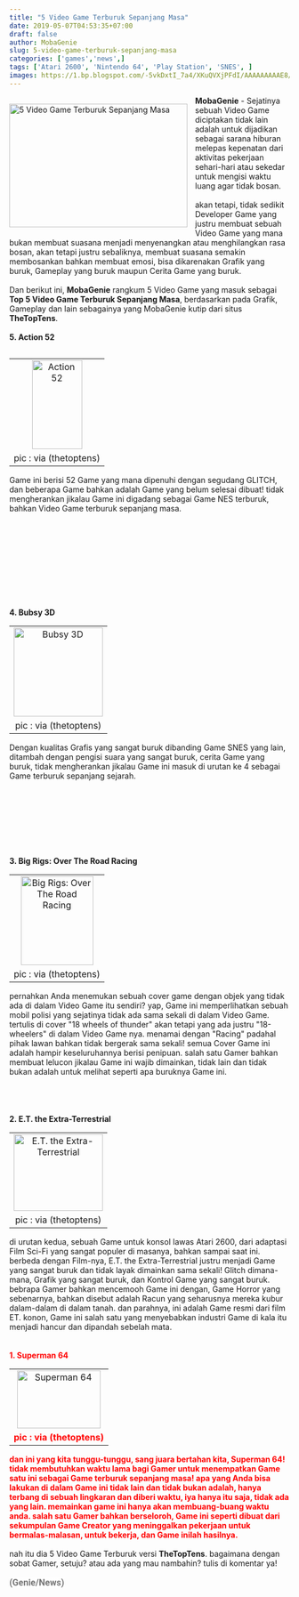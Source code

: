 ```yaml
---
title: "5 Video Game Terburuk Sepanjang Masa"
date: 2019-05-07T04:53:35+07:00
draft: false
author: MobaGenie
slug: 5-video-game-terburuk-sepanjang-masa
categories: ['games','news',]
tags: ['Atari 2600', 'Nintendo 64', 'Play Station', 'SNES', ]
images: https://1.bp.blogspot.com/-5vkDxtI_7a4/XKuQVXjPFdI/AAAAAAAAAE8/1iU1bF26f48fuVnsMdqR7t4NlHmvewAlQCLcBGAs/s1600/cats.jpg
---
```


<div text-align: center;">

<a style="clear: left; float: left; margin-bottom: 1em; margin-right: 1em;">

<img alt="5 Video Game Terburuk Sepanjang Masa"  height="222" src="https://1.bp.blogspot.com/-5vkDxtI_7a4/XKuQVXjPFdI/AAAAAAAAAE8/1iU1bF26f48fuVnsMdqR7t4NlHmvewAlQCLcBGAs/s320/cats.jpg"  width="320" /></a>

</div>


<b>MobaGenie</b> - Sejatinya sebuah Video Game diciptakan tidak lain adalah untuk dijadikan sebagai sarana hiburan melepas kepenatan dari aktivitas pekerjaan sehari-hari atau sekedar untuk mengisi waktu luang agar tidak bosan.<br />
<br />
akan tetapi, tidak sedikit Developer Game yang justru membuat sebuah Video Game yang mana bukan membuat suasana menjadi menyenangkan atau menghilangkan rasa bosan, akan tetapi justru sebaliknya, membuat suasana semakin membosankan bahkan membuat emosi, bisa dikarenakan Grafik yang buruk, Gameplay yang buruk maupun Cerita Game yang buruk.<br />
<br />
Dan berikut ini, <b>MobaGenie</b> rangkum 5 Video Game yang masuk sebagai <b>Top 5 Video Game Terburuk Sepanjang Masa</b>, berdasarkan pada Grafik, Gameplay dan lain sebagainya yang MobaGenie kutip dari situs <b>TheTopTens</b>.<br />
<br />
<b>5. Action 52</b><br />
<table cellpadding="0" cellspacing="0" class="tr-caption-container" style="float: left; margin-right: 1em; text-align: left;"><tbody>
<tr><td style="text-align: center;"><img alt="Action 52"  height="160" width="90" src="https://4.bp.blogspot.com/-VbOKv_EGebk/XKuKqlpOhaI/AAAAAAAAAEQ/NKN58gRiKAsxv7HtygxkgeMgfrWlegzLACLcBGAs/s1600/51IQRaa-SHL._SL160_.jpg"  /></td></tr>
<tr><td class="tr-caption" style="text-align: center;">pic : via (thetoptens)</td></tr>
</tbody></table>
Game ini berisi 52 Game yang mana dipenuhi dengan segudang GLITCH, dan beberapa Game bahkan adalah Game yang belum selesai dibuat! tidak mengherankan jikalau Game ini digadang sebagai Game NES terburuk, bahkan Video Game terburuk sepanjang masa.<br />
<br />
<br />
<br />
<br />
<br />
<br />
<br />
<b><br /></b>
<b><br /></b>
<b><br /></b>
<b>4. Bubsy 3D</b><br />
<table cellpadding="0" cellspacing="0" class="tr-caption-container" style="float: left; margin-right: 1em; text-align: left;"><tbody>
<tr><td style="text-align: center;"><img alt="Bubsy 3D"  height="160" width="160" src="https://1.bp.blogspot.com/-RSy9IdsPf7M/XKuLFsUhwzI/AAAAAAAAAEY/k4KKD4Ztaw46jrGZ05AzwBGUQDTwQ1Z1ACLcBGAs/s1600/41qlROBoQmL._SL160_.jpg"  /></td></tr>
<tr><td class="tr-caption" style="text-align: center;">pic : via (thetoptens)</td></tr>
</tbody></table>
<br />
Dengan kualitas Grafis yang sangat buruk dibanding Game SNES yang lain, ditambah dengan pengisi suara yang sangat buruk, cerita Game yang buruk, tidak mengherankan jikalau Game ini masuk di urutan ke 4 sebagai Game terburuk sepanjang sejarah.<br />
<br />
<br />
<br />
<br />
<br />
<br />
<br />
<br />
<b>3. Big Rigs: Over The Road Racing</b><br />
<table cellpadding="0" cellspacing="0" class="tr-caption-container" style="float: left; margin-right: 1em; text-align: left;"><tbody>
<tr><td style="text-align: center;"><img alt="Big Rigs: Over The Road Racing"  height="160" width="130" src="https://2.bp.blogspot.com/-uxvMtRNe3mU/XKuLRHfoVuI/AAAAAAAAAEc/eNzXGld3eTU9HHHYiXGf4T_TWshVsAWGACLcBGAs/s1600/41T54SKDR1L._SL160_.jpg"  /></td></tr>
<tr><td class="tr-caption" style="text-align: center;">pic : via (thetoptens)</td></tr>
</tbody></table>
<br />
pernahkan Anda menemukan sebuah cover game dengan objek yang tidak ada di dalam Video Game itu sendiri? yap, Game ini memperlihatkan sebuah mobil polisi yang sejatinya tidak ada sama sekali di dalam Video Game. tertulis di cover "18 wheels of thunder" akan tetapi yang ada justru "18-wheelers" di dalam Video Game nya. menamai dengan "Racing" padahal pihak lawan bahkan tidak bergerak sama sekali! semua Cover Game ini adalah hampir keseluruhannya berisi penipuan. salah satu Gamer bahkan membuat lelucon jikalau Game ini wajib dimainkan, tidak lain dan tidak bukan adalah untuk melihat seperti apa buruknya Game ini.<br />
<br />
<br />
<br />
<br />
<b>2. E.T. the Extra-Terrestrial</b><br />
<table cellpadding="0" cellspacing="0" class="tr-caption-container" style="float: left; margin-right: 1em; text-align: left;"><tbody>
<tr><td style="text-align: center;"><img alt="E.T. the Extra-Terrestrial"  height="138" width="160" src="https://4.bp.blogspot.com/-MwGY3N2yDks/XKuLaMUS9qI/AAAAAAAAAEk/Ha0qJY6bBEoCGM3OW8RJU2CQa1tiwjvHQCLcBGAs/s1600/41vxLzyNBSL._SL160_.jpg"  /></td></tr>
<tr><td class="tr-caption" style="text-align: center;">pic : via (thetoptens)</td></tr>
</tbody></table>
<br />
di urutan kedua, sebuah Game untuk konsol lawas Atari 2600, dari adaptasi Film Sci-Fi yang sangat populer di masanya, bahkan sampai saat ini. berbeda dengan Film-nya, E.T. the Extra-Terrestrial justru menjadi Game yang sangat buruk dan tidak layak dimainkan sama sekali! Glitch dimana-mana, Grafik yang sangat buruk, dan Kontrol Game yang sangat buruk. bebrapa Gamer bahkan mencemooh Game ini dengan, Game Horror yang sebenarnya, bahkan disebut adalah Racun yang seharusnya mereka kubur dalam-dalam di dalam tanah. dan parahnya, ini adalah Game resmi dari film ET. konon, Game ini salah satu yang menyebabkan industri Game di kala itu menjadi hancur dan dipandah sebelah mata.<br />
<br />
<br />
<b><span style="color: red;">1. Superman 64</span></b><br />
<table cellpadding="0" cellspacing="0" class="tr-caption-container" style="float: left; margin-right: 1em; text-align: left;"><tbody>
<tr><td style="text-align: center;"><img alt="Superman 64"  height="104" width="150" src="https://4.bp.blogspot.com/-hDfdzYp1hB4/XKuLfqZb6nI/AAAAAAAAAEo/wv0efYNG9IQVOtUd_fyVGQJCqWbual75wCLcBGAs/s1600/31TR3WF4Z2L._SL160_.jpg"  /></td></tr>
<tr><td class="tr-caption" style="text-align: center;"><span style="color: red;"><b>pic : via (thetoptens)</b></span></td></tr>
</tbody></table>
<br />
<span style="color: red;"><b>dan ini yang kita tunggu-tunggu, sang juara bertahan kita, Superman 64! tidak membutuhkan waktu lama bagi Gamer untuk menempatkan Game satu ini sebagai Game terburuk sepanjang masa! apa yang Anda bisa lakukan di dalam Game ini tidak lain dan tidak bukan adalah, hanya terbang di sebuah lingkaran dan diberi waktu, iya hanya itu saja, tidak ada yang lain. memainkan game ini hanya akan membuang-buang waktu anda. salah satu Gamer bahkan berseloroh, Game ini seperti dibuat dari sekumpulan Game Creator yang meninggalkan pekerjaan untuk bermalas-malasan, untuk bekerja, dan Game inilah hasilnya.</b></span><br />
<br />
nah itu dia 5 Video Game Terburuk versi <b>TheTopTens</b>. bagaimana dengan sobat Gamer, setuju? atau ada yang mau nambahin? tulis di komentar ya!<br />
<span style="color: red;"><b><br /></b></span>
<b style="background-color: white; border: 0px; color: #777777; font-family: Roboto, Arial, sans-serif; font-size: 16px; font-stretch: inherit; font-variant-east-asian: inherit; font-variant-numeric: inherit; line-height: inherit; margin: 0px; max-height: 1e+07em; padding: 0px; vertical-align: baseline;">(Genie/News)</b><br />
<div>
<br /></div>
